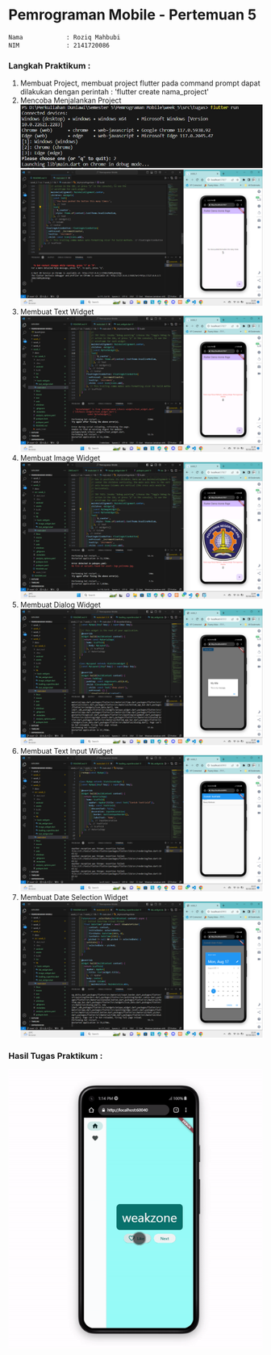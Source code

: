 # Pemrograman Mobile - Pertemuan 5
```
Nama            : Roziq Mahbubi
NIM             : 2141720086
```

### Langkah Praktikum : 

1. Membuat Project, membuat project flutter pada command prompt dapat dilakukan dengan perintah : 'flutter create nama_project'
2. Mencoba Menjalankan Project
![image](docs/run.png)
![image](docs/tampilan_awal.png)
3. Membuat Text Widget
![image](docs/test_widget.png)
4. Membuat Image Widget
![image](docs/image_widget.png)
5. Membuat Dialog Widget
![image](docs/dialog_widget.png)
6. Membuat Text Input Widget
![image](docs/input_widget.png)
7. Membuat Date Selection Widget
![image](docs/selection_widget.png)

### Hasil Tugas Praktikum :

![video](docs/tugas.gif)
